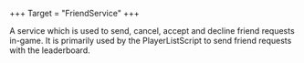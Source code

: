 +++
Target = "FriendService"
+++

A service which is used to send, cancel, accept and decline friend requests in-game. It is primarily used by the PlayerListScript to send friend requests with the leaderboard.